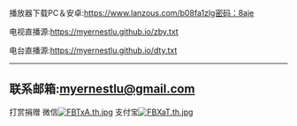 播放器下载PC＆安卓:https://www.lanzous.com/b08fa1zlg密码：8aje

电视直播源:https://myernestlu.github.io/zby.txt

电台直播源:https://myernestlu.github.io/dty.txt

-----------------------------------------------
联系邮箱:myernestlu@gmail.com
-----------------------------------------------
打赏捐赠
微信<a href="https://img.wenhairu.com/image/FBTxA"><img src="https://cdn.img.wenhairu.com/images/2020/04/02/FBTxA.th.jpg" alt="FBTxA.th.jpg" border="0"></a> 支付宝<a href="https://img.wenhairu.com/image/FBXaT"><img src="https://cdn.img.wenhairu.com/images/2020/04/02/FBXaT.th.jpg" alt="FBXaT.th.jpg" border="0"></a>

